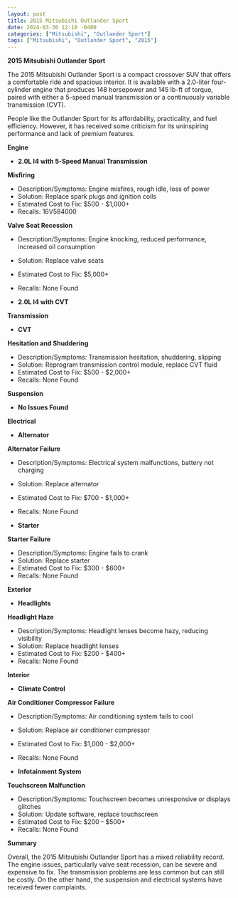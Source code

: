 ```yaml
---
layout: post
title: 2015 Mitsubishi Outlander Sport
date: 2024-03-30 12:10 -0400
categories: ["Mitsubishi", "Outlander Sport"]
tags: ["Mitsubishi", "Outlander Sport", "2015"]
---
```

**2015 Mitsubishi Outlander Sport**

The 2015 Mitsubishi Outlander Sport is a compact crossover SUV that offers a comfortable ride and spacious interior. It is available with a 2.0-liter four-cylinder engine that produces 148 horsepower and 145 lb-ft of torque, paired with either a 5-speed manual transmission or a continuously variable transmission (CVT).

People like the Outlander Sport for its affordability, practicality, and fuel efficiency. However, it has received some criticism for its uninspiring performance and lack of premium features.

**Engine**

* **2.0L I4 with 5-Speed Manual Transmission**

**Misfiring**
* Description/Symptoms: Engine misfires, rough idle, loss of power
* Solution: Replace spark plugs and ignition coils
* Estimated Cost to Fix: $500 - $1,000+
* Recalls: 16V584000

**Valve Seat Recession**
* Description/Symptoms: Engine knocking, reduced performance, increased oil consumption
* Solution: Replace valve seats
* Estimated Cost to Fix: $5,000+
* Recalls: None Found

* **2.0L I4 with CVT**

**Transmission**
* **CVT**

**Hesitation and Shuddering**
* Description/Symptoms: Transmission hesitation, shuddering, slipping
* Solution: Reprogram transmission control module, replace CVT fluid
* Estimated Cost to Fix: $500 - $2,000+
* Recalls: None Found

**Suspension**

* **No Issues Found**

**Electrical**

* **Alternator**

**Alternator Failure**
* Description/Symptoms: Electrical system malfunctions, battery not charging
* Solution: Replace alternator
* Estimated Cost to Fix: $700 - $1,000+
* Recalls: None Found

* **Starter**

**Starter Failure**
* Description/Symptoms: Engine fails to crank
* Solution: Replace starter
* Estimated Cost to Fix: $300 - $600+
* Recalls: None Found

**Exterior**

* **Headlights**

**Headlight Haze**
* Description/Symptoms: Headlight lenses become hazy, reducing visibility
* Solution: Replace headlight lenses
* Estimated Cost to Fix: $200 - $400+
* Recalls: None Found

**Interior**

* **Climate Control**

**Air Conditioner Compressor Failure**
* Description/Symptoms: Air conditioning system fails to cool
* Solution: Replace air conditioner compressor
* Estimated Cost to Fix: $1,000 - $2,000+
* Recalls: None Found

* **Infotainment System**

**Touchscreen Malfunction**
* Description/Symptoms: Touchscreen becomes unresponsive or displays glitches
* Solution: Update software, replace touchscreen
* Estimated Cost to Fix: $200 - $500+
* Recalls: None Found

**Summary**

Overall, the 2015 Mitsubishi Outlander Sport has a mixed reliability record. The engine issues, particularly valve seat recession, can be severe and expensive to fix. The transmission problems are less common but can still be costly. On the other hand, the suspension and electrical systems have received fewer complaints.
